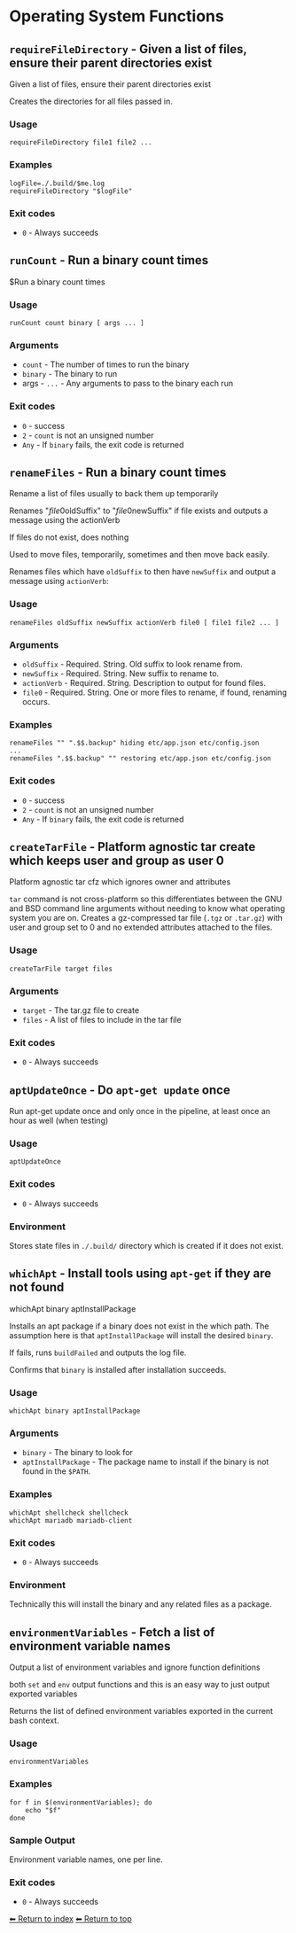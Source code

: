 # Operating System Functions



## `requireFileDirectory` - Given a list of files, ensure their parent directories exist

Given a list of files, ensure their parent directories exist

Creates the directories for all files passed in.

### Usage

    requireFileDirectory file1 file2 ...

### Examples

    logFile=./.build/$me.log
    requireFileDirectory "$logFile"

### Exit codes

- `0` - Always succeeds

## `runCount` - Run a binary count times

$Run a binary count times

### Usage

    runCount count binary [ args ... ]

### Arguments

- `count` - The number of times to run the binary
- `binary` - The binary to run
- args - `...` - Any arguments to pass to the binary each run

### Exit codes

- `0` - success
- `2` - `count` is not an unsigned number
- `Any` - If `binary` fails, the exit code is returned

## `renameFiles` - Run a binary count times
Rename a list of files usually to back them up temporarily

Renames "$file0$oldSuffix" to "$file0$newSuffix" if file exists and outputs a message using the actionVerb

If files do not exist, does nothing

Used to move files, temporarily, sometimes and then move back easily.

Renames files which have `oldSuffix` to then have `newSuffix` and output a message using `actionVerb`:

### Usage

    renameFiles oldSuffix newSuffix actionVerb file0 [ file1 file2 ... ]

### Arguments

- `oldSuffix` - Required. String. Old suffix to look rename from.
- `newSuffix` - Required. String. New suffix to rename to.
- `actionVerb` - Required. String. Description to output for found files.
- `file0` - Required. String. One or more files to rename, if found, renaming occurs.

### Examples

    renameFiles "" ".$$.backup" hiding etc/app.json etc/config.json
    ...
    renameFiles ".$$.backup" "" restoring etc/app.json etc/config.json

### Exit codes

- `0` - success
- `2` - `count` is not an unsigned number
- `Any` - If `binary` fails, the exit code is returned

## `createTarFile` - Platform agnostic tar create which keeps user and group as user 0

Platform agnostic tar cfz which ignores owner and attributes

`tar` command is not cross-platform so this differentiates between the GNU and BSD command line arguments without needing to know what operating system you are on. Creates a gz-compressed tar file (`.tgz` or `.tar.gz`) with user and group set to 0 and no extended attributes attached to the files.

### Usage

    createTarFile target files

### Arguments

- `target` - The tar.gz file to create
- `files` - A list of files to include in the tar file

### Exit codes

- `0` - Always succeeds

## `aptUpdateOnce` - Do `apt-get update` once

Run apt-get update once and only once in the pipeline, at least
once an hour as well (when testing)

### Usage

    aptUpdateOnce

### Exit codes

- `0` - Always succeeds

### Environment

Stores state files in `./.build/` directory which is created if it does not exist.

## `whichApt` - Install tools using `apt-get` if they are not found

whichApt binary aptInstallPackage

Installs an apt package if a binary does not exist in the which path.
The assumption here is that `aptInstallPackage` will install the desired `binary`.

If fails, runs `buildFailed` and outputs the log file.

Confirms that `binary` is installed after installation succeeds.

### Usage

    whichApt binary aptInstallPackage

### Arguments

- `binary` - The binary to look for
- `aptInstallPackage` - The package name to install if the binary is not found in the `$PATH`.

### Examples

    whichApt shellcheck shellcheck
    whichApt mariadb mariadb-client

### Exit codes

- `0` - Always succeeds

### Environment

Technically this will install the binary and any related files as a package.

## `environmentVariables` - Fetch a list of environment variable names

Output a list of environment variables and ignore function definitions

both `set` and `env` output functions and this is an easy way to just output
exported variables

Returns the list of defined environment variables exported in the current bash context.

### Usage

    environmentVariables

### Examples

    for f in $(environmentVariables); do
        echo "$f"
    done

### Sample Output

Environment variable names, one per line.

### Exit codes

- `0` - Always succeeds

[⬅ Return to index](index.md)
[⬅ Return to top](../index.md)